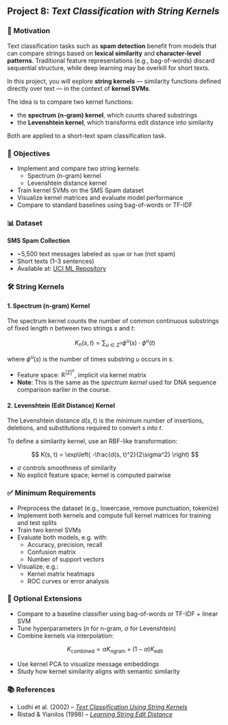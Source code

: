 ## Project 8: *Text Classification with String Kernels*

### 🧠 Motivation

Text classification tasks such as **spam detection** benefit from models that can compare strings based on **lexical similarity** and **character-level patterns**. Traditional feature representations (e.g., bag-of-words) discard sequential structure, while deep learning may be overkill for short texts.

In this project, you will explore **string kernels** — similarity functions defined directly over text — in the context of **kernel SVMs**.

The idea is to compare two kernel functions:  
- the **spectrum (n-gram) kernel**, which counts shared substrings  
- the **Levenshtein kernel**, which transforms edit distance into similarity  

Both are applied to a short-text spam classification task.

### 🎯 Objectives

- Implement and compare two string kernels:
  - Spectrum (n-gram) kernel
  - Levenshtein distance kernel
- Train kernel SVMs on the SMS Spam dataset  
- Visualize kernel matrices and evaluate model performance  
- Compare to standard baselines using bag-of-words or TF-IDF

### 📊 Dataset

**SMS Spam Collection**  
- ~5,500 text messages labeled as `spam` or `ham` (not spam)  
- Short texts (1–3 sentences)  
- Available at: [UCI ML Repository](https://archive.ics.uci.edu/ml/datasets/SMS+Spam+Collection)

### 🛠️ String Kernels

#### 1. Spectrum (n-gram) Kernel

The spectrum kernel counts the number of common continuous substrings of fixed length $n$ between two strings $s$ and $t$:

$$
K_n(s, t) = \sum_{u \in \Sigma^n} \phi^u(s) \cdot \phi^u(t)
$$

where $\phi^u(s)$ is the number of times substring $u$ occurs in $s$.

- Feature space: $\mathbb{R}^{|\Sigma|^n}$, implicit via kernel matrix  
- **Note**: This is the same as the *spectrum kernel* used for DNA sequence comparison earlier in the course.

#### 2. Levenshtein (Edit Distance) Kernel

The Levenshtein distance $d(s, t)$ is the minimum number of insertions, deletions, and substitutions required to convert $s$ into $t$.

To define a similarity kernel, use an RBF-like transformation:

$$
K(s, t) = \exp\left( -\frac{d(s, t)^2}{2\sigma^2} \right)
$$

- $\sigma$ controls smoothness of similarity  
- No explicit feature space; kernel is computed pairwise

### ✅ Minimum Requirements

- Preprocess the dataset (e.g., lowercase, remove punctuation, tokenize)  
- Implement both kernels and compute full kernel matrices for training and test splits  
- Train two kernel SVMs 
- Evaluate both models, e.g. with:
  - Accuracy, precision, recall
  - Confusion matrix  
  - Number of support vectors  
- Visualize, e.g.:
  - Kernel matrix heatmaps  
  - ROC curves or error analysis

### 🚀 Optional Extensions

- Compare to a baseline classifier using bag-of-words or TF-IDF + linear SVM  
- Tune hyperparameters ($n$ for n-gram, $\sigma$ for Levenshtein)  
- Combine kernels via interpolation:

$$
K_{\text{combined}} = \alpha K_{\text{ngram}} + (1 - \alpha) K_{\text{edit}}
$$

- Use kernel PCA to visualize message embeddings  
- Study how kernel similarity aligns with semantic similarity

### 📚 References

- Lodhi et al. (2002) – [*Text Classification Using String Kernels*](https://www.jmlr.org/papers/volume2/lodhi02a/lodhi02a.pdf) 
- Ristad & Yianilos (1998) – [*Learning String Edit Distance*](https://arxiv.org/pdf/cmp-lg/9610005)
